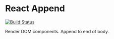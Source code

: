 React Append
==============
[![Build Status](https://travis-ci.org/esperco/react-append.svg?branch=master)](https://travis-ci.org/esperco/react-append)

Render DOM components. Append to end of body.
